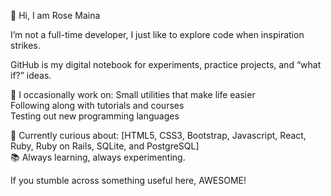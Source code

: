 👋 Hi, I am Rose Maina

I’m not a full-time developer, I just like to explore code when inspiration strikes. 

GitHub is my digital notebook for experiments, practice projects, and “what if?” ideas.  

🔭 I occasionally work on:
  Small utilities that make life easier  
  Following along with tutorials and courses  
  Testing out new programming languages  

🌱 Currently curious about: [HTML5, CSS3, Bootstrap, Javascript, React, Ruby, Ruby on Rails, SQLite, and PostgreSQL]  
📚 Always learning, always experimenting.  

If you stumble across something useful here, AWESOME!  
